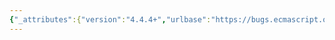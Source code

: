 ```yaml
---
{"_attributes":{"version":"4.4.4+","urlbase":"https://bugs.ecmascript.org/","maintainer":"dherman@mozilla.com"},"bug":{"bug_id":3899,"creation_ts":"2015-02-13 21:08:00 -0800","short_desc":"19.4.2.7: \"ntrinsic\"","delta_ts":"2015-02-19 19:11:08 -0800","product":"Draft for 6th Edition","component":"editorial issue","version":"Rev 33: February 12, 2015 Draft","rep_platform":"All","op_sys":"All","bug_status":"RESOLVED","resolution":"FIXED","priority":"Normal","bug_severity":"minor","everconfirmed":true,"reporter":{"uid":"jmdyck","name":"Michael Dyck"},"assigned_to":{"uid":"allen","name":"Allen Wirfs-Brock"},"long_desc":[{"commentid":12625,"comment_count":0,"who":{"uid":"jmdyck","name":"Michael Dyck"},"bug_when":"2015-02-13 21:08:11 -0800","thetext":"In 19.4.2.7 \"Symbol.prototype\"\npara 1 says:\n    The initial value of Symbol.prototype is the ntrinsic object\n    %SymbolPrototype% (19.4.3).\n\ns|ntrinsic|intrinsic|"},{"commentid":12715,"comment_count":1,"who":{"uid":"allen","name":"Allen Wirfs-Brock"},"bug_when":"2015-02-14 17:57:47 -0800","thetext":"fixed in rev34 editor's draft"},{"commentid":13139,"comment_count":2,"who":{"uid":"allen","name":"Allen Wirfs-Brock"},"bug_when":"2015-02-19 19:11:08 -0800","thetext":"fixed in rev34"}]}}
---
```


